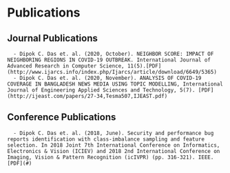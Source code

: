 # Publications
  ## Journal Publications
      - Dipok C. Das et. al. (2020, October). NEIGHBOR SCORE: IMPACT OF NEIGHBORING REGIONS IN COVID-19 OUTBREAK. International Journal of Advanced Research in Computer Science, 11(5).[PDF](http://www.ijarcs.info/index.php/Ijarcs/article/download/6649/5365)
      - Dipok C. Das et. al. (2020, November). ANALYSIS OF COVID-19 COVERAGE IN BANGLADESH NEWS MEDIA USING TOPIC MODELLING, International Journal of Engineering Applied Sciences and Technology, 5(7). [PDF](http://ijeast.com/papers/27-34,Tesma507,IJEAST.pdf)
  ## Conference Publications
      - Dipok C. Das et. al. (2018, June). Security and performance bug reports identification with class-imbalance sampling and feature selection. In 2018 Joint 7th International Conference on Informatics, Electronics & Vision (ICIEV) and 2018 2nd International Conference on Imaging, Vision & Pattern Recognition (icIVPR) (pp. 316-321). IEEE. [PDF](#)

